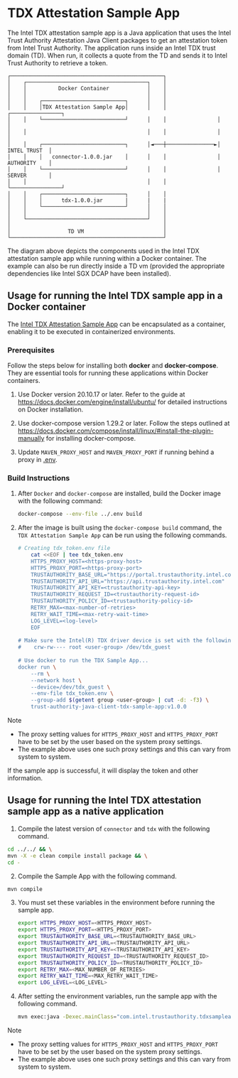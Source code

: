 # TDX Attestation Sample App

The Intel TDX attestation sample app is a Java application that uses the Intel Trust Authority Attestation Java Client packages
to get an attestation token from Intel Trust Authority. The application runs inside an Intel TDX trust domain (TD). When run,
it collects a quote from the TD and sends it to Intel Trust Authority to retrieve a token.

```
┌────────────────────────────────────────────────┐
│    ┌──────────────────────────────────────┐    │
│    │          Docker Container            │    │
│    │                                      │    │
│    │    ┌──────────────────────────┐      │    │
│    │    │TDX Attestation Sample App│      │    │                ┌────────────────┐
│    │    └──────────────────────────┘      │    │                │                │
│    │                                      │    │                │                │
│    │    ┌──────────────────────────┐      │◄───┼───────────────►│   INTEL TRUST  │
│    │    │   connector-1.0.0.jar    │      │    │                │   AUTHORITY    │
│    │    └──────────────────────────┘      │    │                │   SERVER       │
│    │                                      │    │                └────────────────┘
│    │    ┌──────────────────────────┐      │    │
│    │    │      tdx-1.0.0.jar       |      |    |
│    │    └──────────────────────────┘      │    │
│    │                                      │    │
│    └──────────────────────────────────────┘    │
│                                                │
│                  TD VM                         │
└────────────────────────────────────────────────┘
```
The diagram above depicts the components used in the Intel TDX attestation sample app while running within
a Docker container. The example can also be run directly inside a TD vm (provided
the appropriate dependencies like Intel SGX DCAP have been installed).

## Usage for running the Intel TDX sample app in a Docker container

The [Intel TDX Attestation Sample App](src/main/java/com/intel/trustauthority/tdx/SampleApp.java) can be encapsulated as a container, enabling it to be executed in containerized environments.

### Prerequisites

Follow the steps below for installing both **docker** and **docker-compose**. They are essential tools for running these applications within Docker containers.

1. Use Docker version 20.10.17 or later. Refer to the guide at https://docs.docker.com/engine/install/ubuntu/ for detailed instructions on Docker installation.

2. Use docker-compose version 1.29.2 or later. Follow the steps outlined at https://docs.docker.com/compose/install/linux/#install-the-plugin-manually for installing docker-compose.

3. Update `MAVEN_PROXY_HOST` and `MAVEN_PROXY_PORT` if running behind a proxy in [.env](../.env).

### Build Instructions

1. After  `Docker` and `docker-compose` are installed, build the Docker image with the following command:
   ```sh
   docker-compose --env-file ../.env build
   ```

2. After the image is built using the  `docker-compose build` command, the `TDX Attestation Sample App` can be run using the following commands.

   ```sh
   # Creating tdx_token.env file
       cat <<EOF | tee tdx_token.env
       HTTPS_PROXY_HOST=<https-proxy-host>
       HTTPS_PROXY_PORT=<https-proxy-port>
       TRUSTAUTHORITY_BASE_URL="https://portal.trustauthority.intel.com"
       TRUSTAUTHORITY_API_URL="https://api.trustauthority.intel.com"
       TRUSTAUTHORITY_API_KEY=<trustauthority-api-key>
       TRUSTAUTHORITY_REQUEST_ID=<trustauthority-request-id>
       TRUSTAUTHORITY_POLICY_ID=<trustauthority-policy-id>
       RETRY_MAX=<max-number-of-retries>
       RETRY_WAIT_TIME=<max-retry-wait-time>
       LOG_LEVEL=<log-level>
       EOF
     
   # Make sure the Intel(R) TDX driver device is set with the following permissions:
   #    crw-rw---- root <user-group> /dev/tdx_guest
       
   # Use docker to run the TDX Sample App...
   docker run \
       --rm \
       --network host \
       --device=/dev/tdx_guest \
       --env-file tdx_token.env \
       --group-add $(getent group <user-group> | cut -d: -f3) \
       trust-authority-java-client-tdx-sample-app:v1.0.0
   ```

> [!NOTE]
> - The proxy setting values for `HTTPS_PROXY_HOST` and `HTTPS_PROXY_PORT` have to be set by the user based on the system proxy settings.
> - The example above uses one such proxy settings and this can vary from system to system.

If the sample app is successful, it will display the token and other information. 

## Usage for running the Intel TDX attestation sample app as a native application

1.  Compile the latest version of `connector` and `tdx` with the following command.

   ```sh
   cd ../../ && \
   mvn -X -e clean compile install package && \
   cd -
   ```

2.  Compile the Sample App with the following command.

   ```sh
   mvn compile
   ```

3. You must set these variables in the environment before running the sample app.

   ```sh
   export HTTPS_PROXY_HOST=<HTTPS_PROXY_HOST>
   export HTTPS_PROXY_PORT=<HTTPS_PROXY_PORT>
   export TRUSTAUTHORITY_BASE_URL=<TRUSTAUTHORITY_BASE_URL>
   export TRUSTAUTHORITY_API_URL=<TRUSTAUTHORITY_API_URL>
   export TRUSTAUTHORITY_API_KEY=<TRUSTAUTHORITY_API_KEY>
   export TRUSTAUTHORITY_REQUEST_ID=<TRUSTAUTHORITY_REQUEST_ID>
   export TRUSTAUTHORITY_POLICY_ID=<TRUSTAUTHORITY_POLICY_ID>
   export RETRY_MAX=<MAX_NUMBER_OF_RETRIES>
   export RETRY_WAIT_TIME=<MAX_RETRY_WAIT_TIME>
   export LOG_LEVEL=<LOG_LEVEL>
   ```

4. After setting the environment variables, run the sample app with the following command.

   ```sh
   mvn exec:java -Dexec.mainClass="com.intel.trustauthority.tdxsampleapp.SampleApp"
   ```

> [!NOTE]
> - The proxy setting values for `HTTPS_PROXY_HOST` and `HTTPS_PROXY_PORT` have to be set by the user based on the system proxy settings.
> - The example above uses one such proxy settings and this can vary from system to system.

